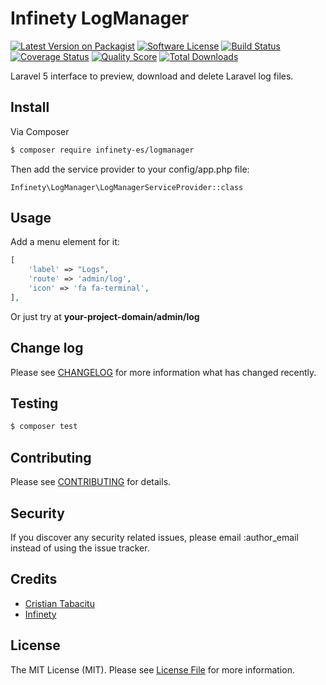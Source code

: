 # Infinety LogManager

[![Latest Version on Packagist](https://img.shields.io/packagist/v/krato1/logmanager.svg?style=flat-square)](https://packagist.org/packages/Dick/logmanager)
[![Software License](https://img.shields.io/badge/license-MIT-brightgreen.svg?style=flat-square)](LICENSE.md)
[![Build Status](https://img.shields.io/travis/krato1/logmanager/master.svg?style=flat-square)](https://travis-ci.org/dick/logmanager)
[![Coverage Status](https://img.shields.io/scrutinizer/coverage/g/krato1/logmanager.svg?style=flat-square)](https://scrutinizer-ci.com/g/dick/logmanager/code-structure)
[![Quality Score](https://img.shields.io/scrutinizer/g/krato1/logmanager.svg?style=flat-square)](https://scrutinizer-ci.com/g/dick/logmanager)
[![Total Downloads](https://img.shields.io/packagist/dt/krato1/logmanager.svg?style=flat-square)](https://packagist.org/packages/Dick/logmanager)

Laravel 5 interface to preview, download and delete Laravel log files.

## Install

Via Composer

``` bash
$ composer require infinety-es/logmanager
```

Then add the service provider to your config/app.php file:

``` 
Infinety\LogManager\LogManagerServiceProvider::class
```

## Usage

Add a menu element for it:

``` php
[
    'label' => "Logs",
    'route' => 'admin/log',
    'icon' => 'fa fa-terminal',
],
```

Or just try at **your-project-domain/admin/log**


## Change log

Please see [CHANGELOG](CHANGELOG.md) for more information what has changed recently.

## Testing

``` bash
$ composer test
```

## Contributing

Please see [CONTRIBUTING](CONTRIBUTING.md) for details.

## Security

If you discover any security related issues, please email :author_email instead of using the issue tracker.

## Credits

- [Cristian Tabacitu](https://github.com/tabacitu)
- [Infinety](http:://infinety.es)

## License

The MIT License (MIT). Please see [License File](LICENSE.md) for more information.
